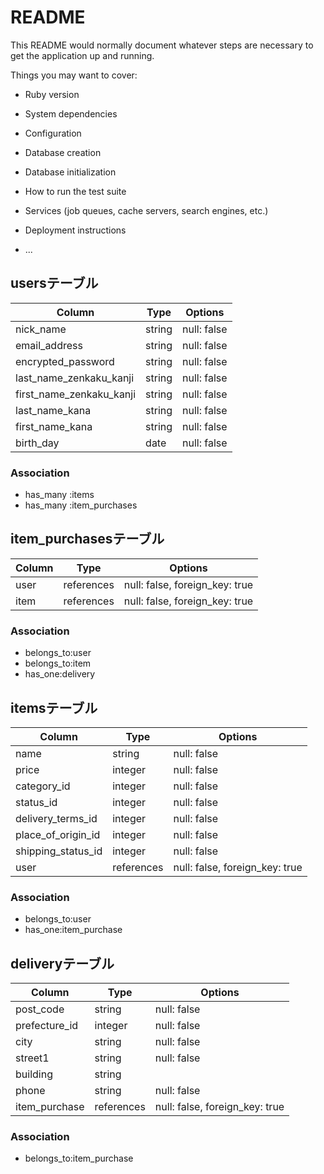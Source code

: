 # README

This README would normally document whatever steps are necessary to get the
application up and running.

Things you may want to cover:

* Ruby version

* System dependencies

* Configuration

* Database creation

* Database initialization

* How to run the test suite

* Services (job queues, cache servers, search engines, etc.)

* Deployment instructions

* ...


<!-- ここからfurima README書いてみました-->

## usersテーブル

| Column | Type       | Options                        |
| ------ | ---------- | ------------------------------ |
| nick_name  | string  | null: false |
| email_address  | string  | null: false |
| encrypted_password  | string  | null: false |
| last_name_zenkaku_kanji  | string  | null: false |
| first_name_zenkaku_kanji  | string  | null: false |
| last_name_kana   | string  | null: false |
| first_name_kana | string  | null: false |
| birth_day  | date  | null: false |

### Association
- has_many :items
- has_many :item_purchases

## item_purchasesテーブル
| Column | Type       | Options                        |
| ------ | ---------- | ------------------------------ |
| user   | references | null: false, foreign_key: true |
| item   | references | null: false, foreign_key: true |

### Association
- belongs_to:user
- belongs_to:item
- has_one:delivery

## itemsテーブル

| Column | Type       | Options                        |
| ------ | ---------- | ------------------------------ |
| name  | string | null: false |
| price  | integer | null: false |
| category_id| integer | null: false |
| status_id| integer | null: false |
| delivery_terms_id| integer | null: false |
| place_of_origin_id| integer | null: false |
| shipping_status_id| integer | null: false |
| user  | references | null: false, foreign_key: true |


### Association
- belongs_to:user
- has_one:item_purchase


## deliveryテーブル

| Column | Type       | Options                        |
| ------ | ---------- | ------------------------------ |
| post_code  | string| null: false |
| prefecture_id  | integer | null: false |
| city  | string| null: false |
| street1 | string | null: false |
| building   | string |  |
| phone  | string | null: false |
| item_purchase  | references | null: false, foreign_key: true |

### Association
- belongs_to:item_purchase